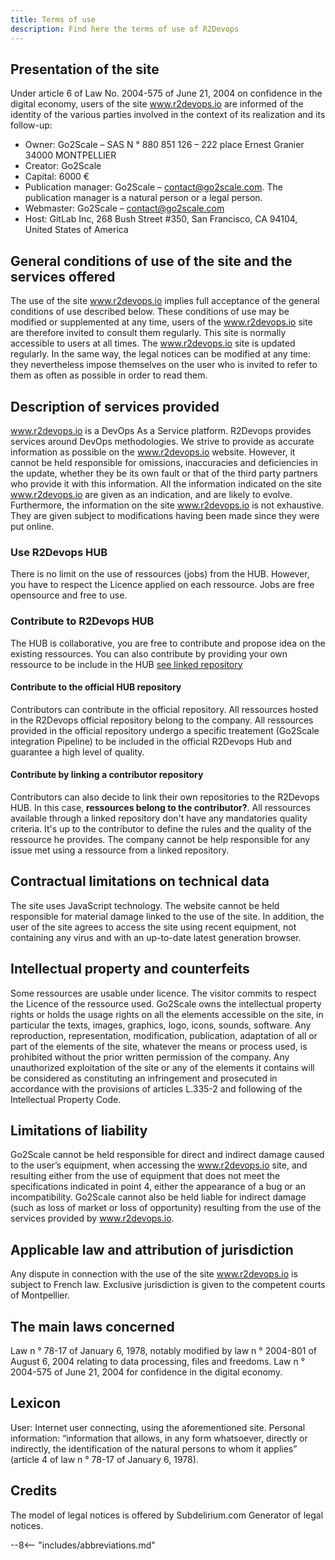 ```yaml
---
title: Terms of use
description: Find here the terms of use of R2Devops
---
```



## Presentation of the site

Under article 6 of Law No. 2004-575 of June 21, 2004 on confidence in the digital economy, users of the site www.r2devops.io are informed of the identity of the various parties involved in the context of its realization and its follow-up:

  - Owner: Go2Scale – SAS N ° 880 851 126 – 222 place Ernest Granier 34000 MONTPELLIER
  - Creator: Go2Scale
  - Capital: 6000 €
  - Publication manager: Go2Scale – contact@go2scale.com. The publication manager is a natural person or a legal person.
  - Webmaster: Go2Scale – contact@go2scale.com
  - Host: GitLab Inc, 268 Bush Street #350, San Francisco, CA 94104, United States of America

## General conditions of use of the site and the services offered
The use of the site www.r2devops.io implies full acceptance of the general conditions of use described below. These conditions of use may be modified or supplemented at any time, users of the www.r2devops.io site are therefore invited to consult them regularly.
This site is normally accessible to users at all times.
The www.r2devops.io site is updated regularly. In the same way, the legal notices can be modified at any time: they nevertheless impose themselves on the user who is invited to refer to them as often as possible in order to read them.

## Description of services provided

www.r2devops.io is a DevOps As a Service platform.
R2Devops provides services around DevOps methodologies.
We strive to provide as accurate information as possible on the www.r2devops.io website. However, it cannot be held responsible for omissions, inaccuracies and deficiencies in the update, whether they be its own fault or that of the third party partners who provide it with this information.
All the information indicated on the site www.r2devops.io are given as an indication, and are likely to evolve. Furthermore, the information on the site www.r2devops.io is not exhaustive. They are given subject to modifications having been made since they were put online.

### Use R2Devops HUB
There is no limit on the use of ressources (jobs) from the HUB. However, you have to respect the Licence applied on each ressource.
Jobs are free opensource and free to use.

### Contribute to R2Devops HUB
The HUB is collaborative, you are free to contribute and propose idea on the existing ressources.
You can also contribute by providing your own ressource to be include in the HUB [see linked repository](#contribute-by-linking-a-contributor-repository-hub)

#### Contribute to the official HUB repository
Contributors can contribute in the official repository.
All ressources hosted in the R2Devops official repository belong to the company.
All ressources provided in the official repository undergo a specific treatement (Go2Scale integration Pipeline) to be included in the official R2Devops Hub and guarantee a high level of quality.

#### Contribute by linking a contributor repository
Contributors can also decide to link their own repositories to the R2Devops HUB.
In this case, **ressources belong to the contributor?**.
All ressources available through a linked repository don't have any mandatories quality criteria.
It's up to the contributor to define the rules and the quality of the ressource he provides.
The company cannot be help responsible for any issue met using a ressource from a linked repository.

## Contractual limitations on technical data
The site uses JavaScript technology.
The website cannot be held responsible for material damage linked to the use of the site. In addition, the user of the site agrees to access the site using recent equipment, not containing any virus and with an up-to-date latest generation browser.

## Intellectual property and counterfeits
Some ressources are usable under licence. The visitor commits to respect the Licence of the ressource used.
Go2Scale owns the intellectual property rights or holds the usage rights on all the elements accessible on the site, in particular the texts, images, graphics, logo, icons, sounds, software.
Any reproduction, representation, modification, publication, adaptation of all or part of the elements of the site, whatever the means or process used, is prohibited without the prior written permission of the company.
Any unauthorized exploitation of the site or any of the elements it contains will be considered as constituting an infringement and prosecuted in accordance with the provisions of articles L.335-2 and following of the Intellectual Property Code.

## Limitations of liability
Go2Scale cannot be held responsible for direct and indirect damage caused to the user’s equipment, when accessing the www.r2devops.io site, and resulting either from the use of equipment that does not meet the specifications indicated in point 4, either the appearance of a bug or an incompatibility.
Go2Scale cannot also be held liable for indirect damage (such as loss of market or loss of opportunity) resulting from the use of the services provided by www.r2devops.io.

## Applicable law and attribution of jurisdiction
Any dispute in connection with the use of the site www.r2devops.io is subject to French law. Exclusive jurisdiction is given to the competent courts of Montpellier.

## The main laws concerned
Law n ° 78-17 of January 6, 1978, notably modified by law n ° 2004-801 of August 6, 2004 relating to data processing, files and freedoms.
Law n ° 2004-575 of June 21, 2004 for confidence in the digital economy.

## Lexicon
User: Internet user connecting, using the aforementioned site.
Personal information: “information that allows, in any form whatsoever, directly or indirectly, the identification of the natural persons to whom it applies” (article 4 of law n ° 78-17 of January 6, 1978).

## Credits
The model of legal notices is offered by Subdelirium.com Generator of legal notices.     


--8<-- "includes/abbreviations.md"
